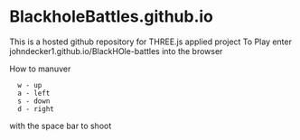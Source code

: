 # BlackholeBattles.github.io
This is a hosted github repository for THREE.js applied project
To Play enter johndecker1.github.io/BlackHOle-battles into the browser

   How to manuver
   
      w - up
      a - left
      s - down
      d - right

   with the space bar to shoot